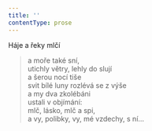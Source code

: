 ```yaml
---
title: ''
contentType: prose
---
```


Háje a řeky mlčí

> a moře také sní,  
> utichly větry, lehly do slují  
> a šerou nocí tiše  
> svit bílé luny rozlévá se z výše  
> a my dva zkolébáni  
> ustali v objímání:  
> mlč, lásko, mlč a spi,  
> a vy, polibky, vy, mé vzdechy, s ní…
